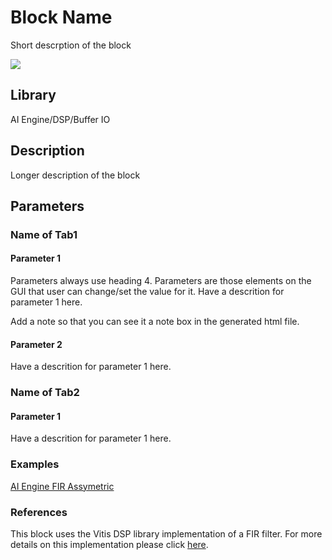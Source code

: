 # Block Name
Short descrption of the block
  
![](./Images/block.png)  

## Library

AI Engine/DSP/Buffer IO

## Description
Longer description of the block

## Parameters

### Name of Tab1
  
#### Parameter 1  
Parameters always use heading 4. Parameters are those elements on the GUI that user can change/set the value for it. 
Have a descrition for parameter 1 here.

<div class="noteBox">
Add a note so that you can see it a note box in the generated html file.
</div>


#### Parameter 2
Have a descrition for parameter 1 here.

### Name of Tab2

#### Parameter 1
Have a descrition for parameter 1 here.

### Examples
[AI Engine FIR Assymetric](https://github.com/Xilinx/Vitis_Model_Composer/tree/HEAD/Examples/AIENGINE/DSPlib/fir)

### References
This block uses the Vitis DSP library implementation of a FIR filter. For more details on this implementation please click [here](https://docs.xilinx.com/r/en-US/Vitis_Libraries/dsp/user_guide/L2/func-fir-filters.html).
